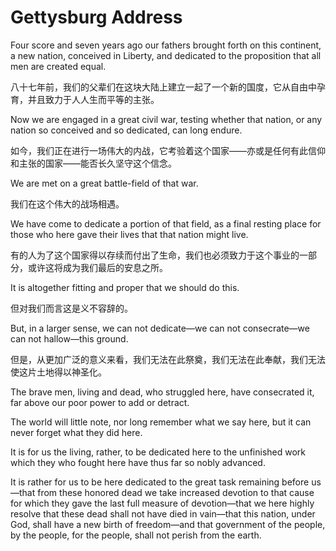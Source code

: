 # Gettysburg Address

Four score and seven years ago our fathers brought forth on this continent, a new nation, conceived in Liberty, and dedicated to the proposition that all men are created equal.

八十七年前，我们的父辈们在这块大陆上建立一起了一个新的国度，它从自由中孕育，并且致力于人人生而平等的主张。

Now we are engaged in a great civil war, testing whether that nation, or any nation so conceived and so dedicated, can long endure.

如今，我们正在进行一场伟大的内战，它考验着这个国家——亦或是任何有此信仰和主张的国家——能否长久坚守这个信念。

We are met on a great battle-field of that war. 

我们在这个伟大的战场相遇。

We have come to dedicate a portion of that field, as a final resting place for those who here gave their lives that that nation might live.

有的人为了这个国家得以存续而付出了生命，我们也必须致力于这个事业的一部分，或许这将成为我们最后的安息之所。

It is altogether fitting and proper that we should do this.

但对我们而言这是义不容辞的。

But, in a larger sense, we can not dedicate—we can not consecrate—we can not hallow—this ground.

但是，从更加广泛的意义来看，我们无法在此祭奠，我们无法在此奉献，我们无法使这片土地得以神圣化。

The brave men, living and dead, who struggled here, have consecrated it, far above our poor power to add or detract. 

The world will little note, nor long remember what we say here, but it can never forget what they did here. 

It is for us the living, rather, to be dedicated here to the unfinished work which they who fought here have thus far so nobly advanced. 

It is rather for us to be here dedicated to the great task remaining before us—that from these honored dead we take increased devotion to that cause for which they gave the last full measure of devotion—that we here highly resolve that these dead shall not have died in vain—that this nation, under God, shall have a new birth of freedom—and that government of the people, by the people, for the people, shall not perish from the earth.
